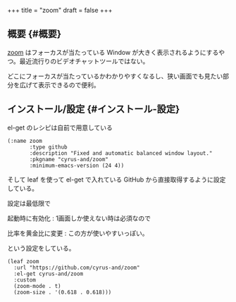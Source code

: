 +++
title = "zoom"
draft = false
+++

## 概要 {#概要}

[zoom](https://github.com/cyrus-and/zoom) はフォーカスが当たっている Window が大きく表示されるようにするやつ。最近流行りのビデオチャットツールではない。

どこにフォーカスが当たっているかわかりやすくなるし、狭い画面でも見たい部分を広げて表示できるので便利。


## インストール/設定 {#インストール-設定}

el-get のレシピは自前で用意している

```emacs-lisp
(:name zoom
       :type github
       :description "Fixed and automatic balanced window layout."
       :pkgname "cyrus-and/zoom"
       :minimum-emacs-version (24 4))
```

そして leaf を使って el-get で入れている
GitHub から直接取得するように設定している。

設定は最低限で

起動時に有効化
: 1画面しか使えない時は必須なので

比率を黄金比に変更
: この方が使いやすいっぽい。

という設定をしている。

```emacs-lisp
(leaf zoom
  :url "https://github.com/cyrus-and/zoom"
  :el-get cyrus-and/zoom
  :custom
  (zoom-mode . t)
  (zoom-size . '(0.618 . 0.618)))
```

